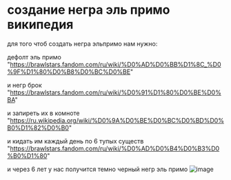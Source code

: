 # создание негра эль примо википедия

для того чтоб создать негра эльпримо нам нужно:

дефолт эль примо "https://brawlstars.fandom.com/ru/wiki/%D0%AD%D0%BB%D1%8C_%D0%9F%D1%80%D0%B8%D0%BC%D0%BE"

и негр брок  "https://brawlstars.fandom.com/ru/wiki/%D0%91%D1%80%D0%BE%D0%BA"

и запиреть их в комноте "https://ru.wikipedia.org/wiki/%D0%9A%D0%BE%D0%BC%D0%BD%D0%B0%D1%82%D0%B0"

и кидать им каждый день по 6 тупых существ  "https://brawlstars.fandom.com/ru/wiki/%D0%AD%D0%B4%D0%B3%D0%B0%D1%80"

и через 6 лет у нас получится темно черный негр эль примо  ![image](https://user-images.githubusercontent.com/104258829/164906935-4375e97d-aca3-4adc-a360-a93ecce76820.png)
